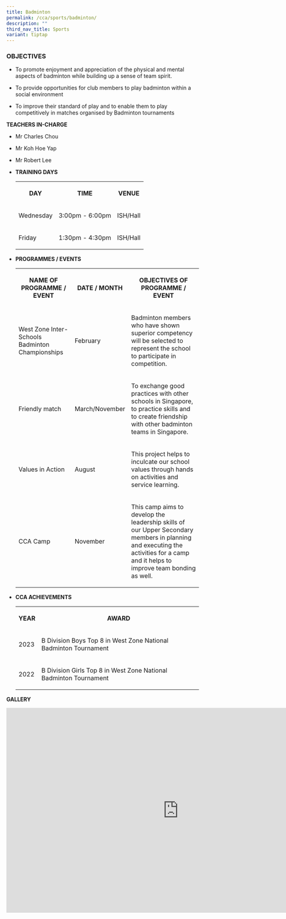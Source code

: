 ```yaml
---
title: Badminton
permalink: /cca/sports/badminton/
description: ""
third_nav_title: Sports
variant: tiptap
---
```

<h3>OBJECTIVES</h3>
<ul data-tight="true" class="tight">
<li>
<p>To promote enjoyment and appreciation of the physical and mental aspects
of badminton while building up a sense of team spirit.</p>
</li>
<li>
<p>To provide opportunities for club members to play badminton within a social
environment</p>
</li>
<li>
<p>To improve their standard of play and to enable them to play competitively
in matches organised by Badminton tournaments</p>
</li>
</ul>
<p><strong>TEACHERS IN-CHARGE</strong>
</p>
<ul data-tight="true" class="tight">
<li>
<p>Mr Charles Chou</p>
</li>
<li>
<p>Mr Koh Hoe Yap</p>
</li>
<li>
<p>Mr Robert Lee</p>
<p></p>
</li>
<li>
<p><strong>TRAINING DAYS</strong>
</p>
<p></p>
<table style="minWidth: 75px">
<colgroup>
<col>
<col>
<col>
</colgroup>
<tbody>
<tr>
<th rowspan="1" colspan="1">
<p>DAY</p>
</th>
<th rowspan="1" colspan="1">
<p>TIME</p>
</th>
<th rowspan="1" colspan="1">
<p>VENUE</p>
</th>
</tr>
<tr>
<td rowspan="1" colspan="1">
<p>Wednesday</p>
</td>
<td rowspan="1" colspan="1">
<p>3:00pm - 6:00pm</p>
</td>
<td rowspan="1" colspan="1">
<p>ISH/Hall</p>
</td>
</tr>
<tr>
<td rowspan="1" colspan="1">
<p>Friday</p>
</td>
<td rowspan="1" colspan="1">
<p>1:30pm - 4:30pm</p>
</td>
<td rowspan="1" colspan="1">
<p>ISH/Hall</p>
</td>
</tr>
</tbody>
</table>
</li>
<li>
<p><strong>PROGRAMMES / EVENTS</strong>
</p>
<p></p>
<table style="minWidth: 75px">
<colgroup>
<col>
<col>
<col>
</colgroup>
<tbody>
<tr>
<th rowspan="1" colspan="1">
<p>NAME OF PROGRAMME / EVENT</p>
</th>
<th rowspan="1" colspan="1">
<p>DATE / MONTH</p>
</th>
<th rowspan="1" colspan="1">
<p>OBJECTIVES OF PROGRAMME / EVENT</p>
</th>
</tr>
<tr>
<td rowspan="1" colspan="1">
<p>West Zone Inter-Schools Badminton Championships</p>
</td>
<td rowspan="1" colspan="1">
<p>February</p>
</td>
<td rowspan="1" colspan="1">
<p>Badminton members who have shown superior competency will be selected
to represent the school to participate in competition.</p>
</td>
</tr>
<tr>
<td rowspan="1" colspan="1">
<p>Friendly match</p>
</td>
<td rowspan="1" colspan="1">
<p>March/November</p>
</td>
<td rowspan="1" colspan="1">
<p>To exchange good practices with other schools in Singapore, to practice
skills and to create friendship with other badminton teams in Singapore.</p>
</td>
</tr>
<tr>
<td rowspan="1" colspan="1">
<p>Values in Action
<br>
</p>
</td>
<td rowspan="1" colspan="1">
<p>August</p>
</td>
<td rowspan="1" colspan="1">
<p>This project helps to inculcate our school values through hands on activities
and service learning.
<br>
</p>
</td>
</tr>
<tr>
<td rowspan="1" colspan="1">
<p>CCA Camp</p>
</td>
<td rowspan="1" colspan="1">
<p>November</p>
</td>
<td rowspan="1" colspan="1">
<p>This camp aims to develop the leadership skills of our Upper Secondary
members in planning and executing the activities for a camp and it helps
to improve team bonding as well.</p>
</td>
</tr>
</tbody>
</table>
</li>
<li>
<p><strong>CCA ACHIEVEMENTS</strong>
</p>
<p></p>
<table style="minWidth: 50px">
<colgroup>
<col>
<col>
</colgroup>
<tbody>
<tr>
<th rowspan="1" colspan="1">
<p>YEAR</p>
</th>
<th rowspan="1" colspan="1">
<p>AWARD</p>
</th>
</tr>
<tr>
<td rowspan="1" colspan="1">
<p>2023</p>
</td>
<td rowspan="1" colspan="1">
<p>B Division Boys Top 8 in West Zone National Badminton Tournament</p>
</td>
</tr>
<tr>
<td rowspan="1" colspan="1">
<p>2022</p>
</td>
<td rowspan="1" colspan="1">
<p>B Division Girls Top 8 in West Zone National Badminton Tournament</p>
</td>
</tr>
</tbody>
</table>
</li>
</ul>
<p></p>
<p><strong>GALLERY</strong>
</p>
<div class="iframe-wrapper">
<iframe height="535" width="900" allowfullscreen="true" frameborder="0" src="https://docs.google.com/presentation/d/e/2PACX-1vTGhbfi-kHGL2s4w05_5MJDZI71HxA4T_B8zE2hXiCPMZapU-tgzq7agj58nI6Ma7q1wF9aGxQ3zBSo/embed?start=false&amp;loop=false&amp;delayms=3000"></iframe>
</div>
<p></p>